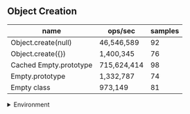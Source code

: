 ## Object Creation

|name|ops/sec|samples|
|-|-|-|
|Object.create(null)|46,546,589|92|
|Object.create({})|1,400,345|76|
|Cached Empty.prototype|715,624,414|98|
|Empty.prototype|1,332,787|74|
|Empty class|973,149|81|


<details>
<summary>Environment</summary>

* __Machine:__ linux x64 | 2 vCPUs | 6.8GB Mem
* __Run:__ Tue Oct 03 2023 01:20:01 GMT+0000 (Coordinated Universal Time)
</details>

